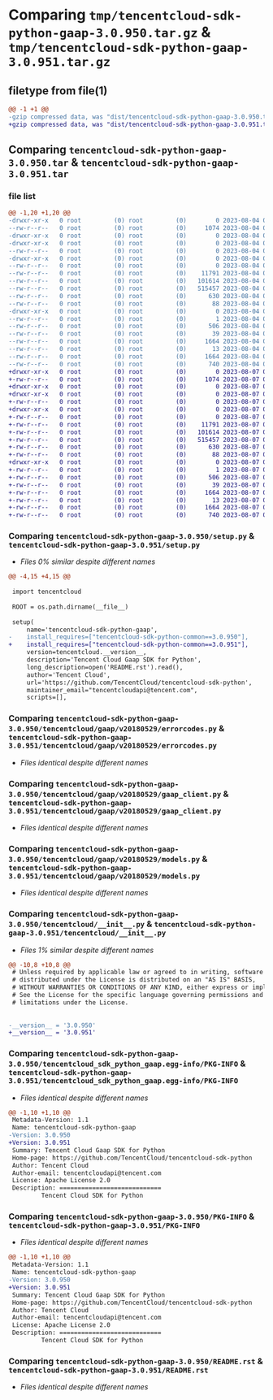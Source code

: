 # Comparing `tmp/tencentcloud-sdk-python-gaap-3.0.950.tar.gz` & `tmp/tencentcloud-sdk-python-gaap-3.0.951.tar.gz`

## filetype from file(1)

```diff
@@ -1 +1 @@
-gzip compressed data, was "dist/tencentcloud-sdk-python-gaap-3.0.950.tar", last modified: Fri Aug  4 00:27:23 2023, max compression
+gzip compressed data, was "dist/tencentcloud-sdk-python-gaap-3.0.951.tar", last modified: Mon Aug  7 00:27:08 2023, max compression
```

## Comparing `tencentcloud-sdk-python-gaap-3.0.950.tar` & `tencentcloud-sdk-python-gaap-3.0.951.tar`

### file list

```diff
@@ -1,20 +1,20 @@
-drwxr-xr-x   0 root         (0) root         (0)        0 2023-08-04 00:27:23.000000 tencentcloud-sdk-python-gaap-3.0.950/
--rw-r--r--   0 root         (0) root         (0)     1074 2023-08-04 00:27:23.000000 tencentcloud-sdk-python-gaap-3.0.950/setup.py
-drwxr-xr-x   0 root         (0) root         (0)        0 2023-08-04 00:27:23.000000 tencentcloud-sdk-python-gaap-3.0.950/tencentcloud/
-drwxr-xr-x   0 root         (0) root         (0)        0 2023-08-04 00:27:23.000000 tencentcloud-sdk-python-gaap-3.0.950/tencentcloud/gaap/
--rw-r--r--   0 root         (0) root         (0)        0 2023-08-04 00:27:23.000000 tencentcloud-sdk-python-gaap-3.0.950/tencentcloud/gaap/__init__.py
-drwxr-xr-x   0 root         (0) root         (0)        0 2023-08-04 00:27:23.000000 tencentcloud-sdk-python-gaap-3.0.950/tencentcloud/gaap/v20180529/
--rw-r--r--   0 root         (0) root         (0)        0 2023-08-04 00:27:23.000000 tencentcloud-sdk-python-gaap-3.0.950/tencentcloud/gaap/v20180529/__init__.py
--rw-r--r--   0 root         (0) root         (0)    11791 2023-08-04 00:27:23.000000 tencentcloud-sdk-python-gaap-3.0.950/tencentcloud/gaap/v20180529/errorcodes.py
--rw-r--r--   0 root         (0) root         (0)   101614 2023-08-04 00:27:23.000000 tencentcloud-sdk-python-gaap-3.0.950/tencentcloud/gaap/v20180529/gaap_client.py
--rw-r--r--   0 root         (0) root         (0)   515457 2023-08-04 00:27:23.000000 tencentcloud-sdk-python-gaap-3.0.950/tencentcloud/gaap/v20180529/models.py
--rw-r--r--   0 root         (0) root         (0)      630 2023-08-04 00:27:23.000000 tencentcloud-sdk-python-gaap-3.0.950/tencentcloud/__init__.py
--rw-r--r--   0 root         (0) root         (0)       88 2023-08-04 00:27:23.000000 tencentcloud-sdk-python-gaap-3.0.950/setup.cfg
-drwxr-xr-x   0 root         (0) root         (0)        0 2023-08-04 00:27:23.000000 tencentcloud-sdk-python-gaap-3.0.950/tencentcloud_sdk_python_gaap.egg-info/
--rw-r--r--   0 root         (0) root         (0)        1 2023-08-04 00:27:23.000000 tencentcloud-sdk-python-gaap-3.0.950/tencentcloud_sdk_python_gaap.egg-info/dependency_links.txt
--rw-r--r--   0 root         (0) root         (0)      506 2023-08-04 00:27:23.000000 tencentcloud-sdk-python-gaap-3.0.950/tencentcloud_sdk_python_gaap.egg-info/SOURCES.txt
--rw-r--r--   0 root         (0) root         (0)       39 2023-08-04 00:27:23.000000 tencentcloud-sdk-python-gaap-3.0.950/tencentcloud_sdk_python_gaap.egg-info/requires.txt
--rw-r--r--   0 root         (0) root         (0)     1664 2023-08-04 00:27:23.000000 tencentcloud-sdk-python-gaap-3.0.950/tencentcloud_sdk_python_gaap.egg-info/PKG-INFO
--rw-r--r--   0 root         (0) root         (0)       13 2023-08-04 00:27:23.000000 tencentcloud-sdk-python-gaap-3.0.950/tencentcloud_sdk_python_gaap.egg-info/top_level.txt
--rw-r--r--   0 root         (0) root         (0)     1664 2023-08-04 00:27:23.000000 tencentcloud-sdk-python-gaap-3.0.950/PKG-INFO
--rw-r--r--   0 root         (0) root         (0)      740 2023-08-04 00:27:23.000000 tencentcloud-sdk-python-gaap-3.0.950/README.rst
+drwxr-xr-x   0 root         (0) root         (0)        0 2023-08-07 00:27:08.000000 tencentcloud-sdk-python-gaap-3.0.951/
+-rw-r--r--   0 root         (0) root         (0)     1074 2023-08-07 00:27:08.000000 tencentcloud-sdk-python-gaap-3.0.951/setup.py
+drwxr-xr-x   0 root         (0) root         (0)        0 2023-08-07 00:27:08.000000 tencentcloud-sdk-python-gaap-3.0.951/tencentcloud/
+drwxr-xr-x   0 root         (0) root         (0)        0 2023-08-07 00:27:08.000000 tencentcloud-sdk-python-gaap-3.0.951/tencentcloud/gaap/
+-rw-r--r--   0 root         (0) root         (0)        0 2023-08-07 00:27:08.000000 tencentcloud-sdk-python-gaap-3.0.951/tencentcloud/gaap/__init__.py
+drwxr-xr-x   0 root         (0) root         (0)        0 2023-08-07 00:27:08.000000 tencentcloud-sdk-python-gaap-3.0.951/tencentcloud/gaap/v20180529/
+-rw-r--r--   0 root         (0) root         (0)        0 2023-08-07 00:27:08.000000 tencentcloud-sdk-python-gaap-3.0.951/tencentcloud/gaap/v20180529/__init__.py
+-rw-r--r--   0 root         (0) root         (0)    11791 2023-08-07 00:27:08.000000 tencentcloud-sdk-python-gaap-3.0.951/tencentcloud/gaap/v20180529/errorcodes.py
+-rw-r--r--   0 root         (0) root         (0)   101614 2023-08-07 00:27:08.000000 tencentcloud-sdk-python-gaap-3.0.951/tencentcloud/gaap/v20180529/gaap_client.py
+-rw-r--r--   0 root         (0) root         (0)   515457 2023-08-07 00:27:08.000000 tencentcloud-sdk-python-gaap-3.0.951/tencentcloud/gaap/v20180529/models.py
+-rw-r--r--   0 root         (0) root         (0)      630 2023-08-07 00:27:08.000000 tencentcloud-sdk-python-gaap-3.0.951/tencentcloud/__init__.py
+-rw-r--r--   0 root         (0) root         (0)       88 2023-08-07 00:27:08.000000 tencentcloud-sdk-python-gaap-3.0.951/setup.cfg
+drwxr-xr-x   0 root         (0) root         (0)        0 2023-08-07 00:27:08.000000 tencentcloud-sdk-python-gaap-3.0.951/tencentcloud_sdk_python_gaap.egg-info/
+-rw-r--r--   0 root         (0) root         (0)        1 2023-08-07 00:27:08.000000 tencentcloud-sdk-python-gaap-3.0.951/tencentcloud_sdk_python_gaap.egg-info/dependency_links.txt
+-rw-r--r--   0 root         (0) root         (0)      506 2023-08-07 00:27:08.000000 tencentcloud-sdk-python-gaap-3.0.951/tencentcloud_sdk_python_gaap.egg-info/SOURCES.txt
+-rw-r--r--   0 root         (0) root         (0)       39 2023-08-07 00:27:08.000000 tencentcloud-sdk-python-gaap-3.0.951/tencentcloud_sdk_python_gaap.egg-info/requires.txt
+-rw-r--r--   0 root         (0) root         (0)     1664 2023-08-07 00:27:08.000000 tencentcloud-sdk-python-gaap-3.0.951/tencentcloud_sdk_python_gaap.egg-info/PKG-INFO
+-rw-r--r--   0 root         (0) root         (0)       13 2023-08-07 00:27:08.000000 tencentcloud-sdk-python-gaap-3.0.951/tencentcloud_sdk_python_gaap.egg-info/top_level.txt
+-rw-r--r--   0 root         (0) root         (0)     1664 2023-08-07 00:27:08.000000 tencentcloud-sdk-python-gaap-3.0.951/PKG-INFO
+-rw-r--r--   0 root         (0) root         (0)      740 2023-08-07 00:27:08.000000 tencentcloud-sdk-python-gaap-3.0.951/README.rst
```

### Comparing `tencentcloud-sdk-python-gaap-3.0.950/setup.py` & `tencentcloud-sdk-python-gaap-3.0.951/setup.py`

 * *Files 0% similar despite different names*

```diff
@@ -4,15 +4,15 @@
 
 import tencentcloud
 
 ROOT = os.path.dirname(__file__)
 
 setup(
     name='tencentcloud-sdk-python-gaap',
-    install_requires=["tencentcloud-sdk-python-common==3.0.950"],
+    install_requires=["tencentcloud-sdk-python-common==3.0.951"],
     version=tencentcloud.__version__,
     description='Tencent Cloud Gaap SDK for Python',
     long_description=open('README.rst').read(),
     author='Tencent Cloud',
     url='https://github.com/TencentCloud/tencentcloud-sdk-python',
     maintainer_email="tencentcloudapi@tencent.com",
     scripts=[],
```

### Comparing `tencentcloud-sdk-python-gaap-3.0.950/tencentcloud/gaap/v20180529/errorcodes.py` & `tencentcloud-sdk-python-gaap-3.0.951/tencentcloud/gaap/v20180529/errorcodes.py`

 * *Files identical despite different names*

### Comparing `tencentcloud-sdk-python-gaap-3.0.950/tencentcloud/gaap/v20180529/gaap_client.py` & `tencentcloud-sdk-python-gaap-3.0.951/tencentcloud/gaap/v20180529/gaap_client.py`

 * *Files identical despite different names*

### Comparing `tencentcloud-sdk-python-gaap-3.0.950/tencentcloud/gaap/v20180529/models.py` & `tencentcloud-sdk-python-gaap-3.0.951/tencentcloud/gaap/v20180529/models.py`

 * *Files identical despite different names*

### Comparing `tencentcloud-sdk-python-gaap-3.0.950/tencentcloud/__init__.py` & `tencentcloud-sdk-python-gaap-3.0.951/tencentcloud/__init__.py`

 * *Files 1% similar despite different names*

```diff
@@ -10,8 +10,8 @@
 # Unless required by applicable law or agreed to in writing, software
 # distributed under the License is distributed on an "AS IS" BASIS,
 # WITHOUT WARRANTIES OR CONDITIONS OF ANY KIND, either express or implied.
 # See the License for the specific language governing permissions and
 # limitations under the License.
 
 
-__version__ = '3.0.950'
+__version__ = '3.0.951'
```

### Comparing `tencentcloud-sdk-python-gaap-3.0.950/tencentcloud_sdk_python_gaap.egg-info/PKG-INFO` & `tencentcloud-sdk-python-gaap-3.0.951/tencentcloud_sdk_python_gaap.egg-info/PKG-INFO`

 * *Files identical despite different names*

```diff
@@ -1,10 +1,10 @@
 Metadata-Version: 1.1
 Name: tencentcloud-sdk-python-gaap
-Version: 3.0.950
+Version: 3.0.951
 Summary: Tencent Cloud Gaap SDK for Python
 Home-page: https://github.com/TencentCloud/tencentcloud-sdk-python
 Author: Tencent Cloud
 Author-email: tencentcloudapi@tencent.com
 License: Apache License 2.0
 Description: ============================
         Tencent Cloud SDK for Python
```

### Comparing `tencentcloud-sdk-python-gaap-3.0.950/PKG-INFO` & `tencentcloud-sdk-python-gaap-3.0.951/PKG-INFO`

 * *Files identical despite different names*

```diff
@@ -1,10 +1,10 @@
 Metadata-Version: 1.1
 Name: tencentcloud-sdk-python-gaap
-Version: 3.0.950
+Version: 3.0.951
 Summary: Tencent Cloud Gaap SDK for Python
 Home-page: https://github.com/TencentCloud/tencentcloud-sdk-python
 Author: Tencent Cloud
 Author-email: tencentcloudapi@tencent.com
 License: Apache License 2.0
 Description: ============================
         Tencent Cloud SDK for Python
```

### Comparing `tencentcloud-sdk-python-gaap-3.0.950/README.rst` & `tencentcloud-sdk-python-gaap-3.0.951/README.rst`

 * *Files identical despite different names*


